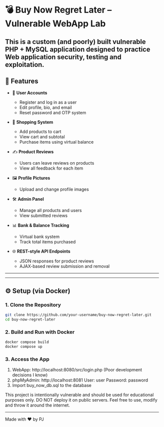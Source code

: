 # 💣 Buy Now Regret Later – Vulnerable WebApp Lab

This is a custom (and poorly) built vulnerable PHP + MySQL application designed to practice Web application security, testing and exploitation.
---
## 🧩 Features
- 👤 **User Accounts**
  - Register and log in as a user
  - Edit profile, bio, and email
  - Reset password and OTP system

- 🛒 **Shopping System**
  - Add products to cart
  - View cart and subtotal
  - Purchase items using virtual balance

- ✍️ **Product Reviews**
  - Users can leave reviews on products
  - View all feedback for each item

- 🖼️ **Profile Pictures**
  - Upload and change profile images

- 🛠️ **Admin Panel**
  - Manage all products and users
  - View submitted reviews

- 📊 **Bank & Balance Tracking**
  - Virtual bank system
  - Track total items purchased

- 🌐 **REST-style API Endpoints**
  - JSON responses for product reviews
  - AJAX-based review submission and removal

---

---

## ⚙️ Setup (via Docker)

### 1. **Clone the Repository**
```bash
git clone https://github.com/your-username/buy-now-regret-later.git
cd buy-now-regret-later
```
### 2. **Build and Run with Docker**
```bash
docker compose build
docker compose up
```
### 3. **Access the App**
1. WebApp: http://localhost:8080/src/login.php (Poor development decisions I know)
2. phpMyAdmin: http://localhost:8081
   User: user
   Password: password
3. Import buy_now_db.sql to the database


This project is intentionally vulnerable and should be used for educational purposes only. DO NOT deploy it on public servers.
Feel free to use, modify and throw it around the internet.

---
Made with ❤️ by PJ
